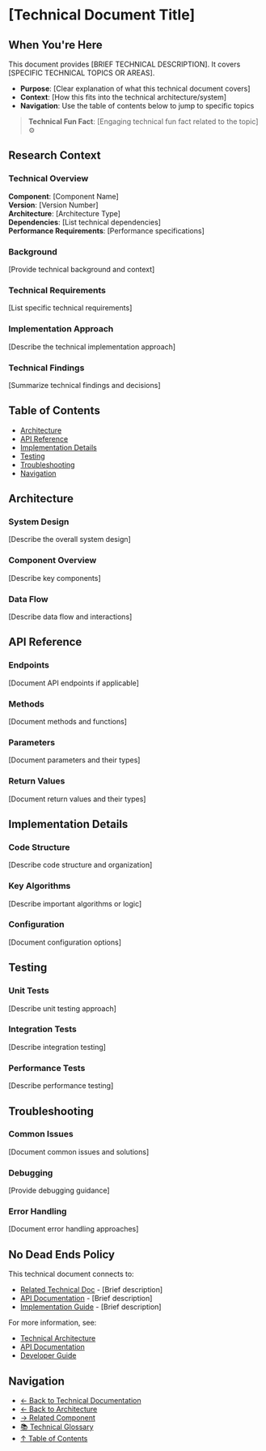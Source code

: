 # [Technical Document Title]

## When You're Here

This document provides [BRIEF TECHNICAL DESCRIPTION]. It covers [SPECIFIC TECHNICAL TOPICS OR
AREAS].

- **Purpose**: [Clear explanation of what this technical document covers]
- **Context**: [How this fits into the technical architecture/system]
- **Navigation**: Use the table of contents below to jump to specific topics

> **Technical Fun Fact**: [Engaging technical fun fact related to the topic] ⚙️

## Research Context

### Technical Overview

**Component**: [Component Name]  
**Version**: [Version Number]  
**Architecture**: [Architecture Type]  
**Dependencies**: [List technical dependencies]  
**Performance Requirements**: [Performance specifications]

### Background

[Provide technical background and context]

### Technical Requirements

[List specific technical requirements]

### Implementation Approach

[Describe the technical implementation approach]

### Technical Findings

[Summarize technical findings and decisions]

## Table of Contents

- [Architecture](#architecture)
- [API Reference](#api-reference)
- [Implementation Details](#implementation-details)
- [Testing](#testing)
- [Troubleshooting](#troubleshooting)
- [Navigation](#navigation)

## Architecture

### System Design

[Describe the overall system design]

### Component Overview

[Describe key components]

### Data Flow

[Describe data flow and interactions]

## API Reference

### Endpoints

[Document API endpoints if applicable]

### Methods

[Document methods and functions]

### Parameters

[Document parameters and their types]

### Return Values

[Document return values and their types]

## Implementation Details

### Code Structure

[Describe code structure and organization]

### Key Algorithms

[Describe important algorithms or logic]

### Configuration

[Document configuration options]

## Testing

### Unit Tests

[Describe unit testing approach]

### Integration Tests

[Describe integration testing]

### Performance Tests

[Describe performance testing]

## Troubleshooting

### Common Issues

[Document common issues and solutions]

### Debugging

[Provide debugging guidance]

### Error Handling

[Document error handling approaches]

## No Dead Ends Policy

This technical document connects to:
- [Related Technical Doc](path/to/related-tech-doc.md) - [Brief description]
- [API Documentation](path/to/api-docs.md) - [Brief description]
- [Implementation Guide](path/to/implementation.md) - [Brief description]

For more information, see:
- [Technical Architecture](../../docs/architecture/)
- [API Documentation](../../docs/api/)
- [Developer Guide](../../docs/development/)

## Navigation

- [← Back to Technical Documentation](../../docs/technical/)
- [← Back to Architecture](../../docs/architecture/)
- [→ Related Component](../related-component/)
- [📚 Technical Glossary](../../docs/GLOSSARY.md)
- [↑ Table of Contents](#table-of-contents)

